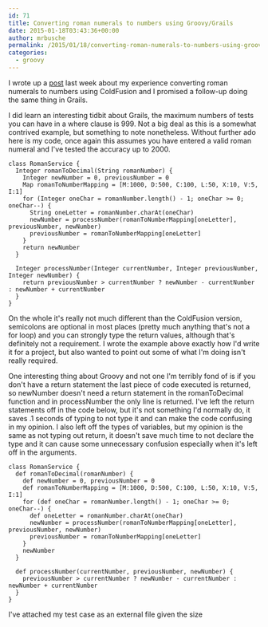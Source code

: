 ```yaml
---
id: 71
title: Converting roman numerals to numbers using Groovy/Grails
date: 2015-01-18T03:43:36+00:00
author: mrbusche
permalink: /2015/01/18/converting-roman-numerals-to-numbers-using-groovygrails/
categories:
  - groovy
---
```


I wrote up a [post](https://mrbusche.com/2015/01/10/converting-roman-numerals-to-numbers-using-coldfusion/) last week about my experience converting roman numerals to numbers using ColdFusion and I promised a follow-up doing the same thing in Grails.

I did learn an interesting tidbit about Grails, the maximum numbers of tests you can have in a where clause is 999. Not a big deal as this is a somewhat contrived example, but something to note nonetheless. Without further ado here is my code, once again this assumes you have entered a valid roman numeral and I've tested the accuracy up to 2000.

    class RomanService {
      Integer romanToDecimal(String romanNumber) {
        Integer newNumber = 0, previousNumber = 0
        Map romanToNumberMapping = [M:1000, D:500, C:100, L:50, X:10, V:5, I:1]
        for (Integer oneChar = romanNumber.length() - 1; oneChar >= 0; oneChar--) {
          String oneLetter = romanNumber.charAt(oneChar)
          newNumber = processNumber(romanToNumberMapping[oneLetter], previousNumber, newNumber)
          previousNumber = romanToNumberMapping[oneLetter]
        }
        return newNumber
      }

      Integer processNumber(Integer currentNumber, Integer previousNumber, Integer newNumber) {
        return previousNumber > currentNumber ? newNumber - currentNumber : newNumber + currentNumber
      }
    }

On the whole it's really not much different than the ColdFusion version, semicolons are optional in most places (pretty much anything that's not a for loop) and you can strongly type the return values, although that's definitely not a requirement. I wrote the example above exactly how I'd write it for a project, but also wanted to point out some of what I'm doing isn't really required.

One interesting thing about Groovy and not one I'm terribly fond of is if you don't have a return statement the last piece of code executed is returned, so newNumber doesn't need a return statement in the romanToDecimal function and in processNumber the only line is returned. I've left the return statements off in the code below, but it's not something I'd normally do, it saves .1 seconds of typing to not type it and can make the code confusing in my opinion. I also left off the types of variables, but my opinion is the same as not typing out return, it doesn't save much time to not declare the type and it can cause some unnecessary confusion especially when it's left off in the arguments.

    class RomanService {
      def romanToDecimal(romanNumber) {
        def newNumber = 0, previousNumber = 0
        def romanToNumberMapping = [M:1000, D:500, C:100, L:50, X:10, V:5, I:1]
        for (def oneChar = romanNumber.length() - 1; oneChar >= 0; oneChar--) {
          def oneLetter = romanNumber.charAt(oneChar)
          newNumber = processNumber(romanToNumberMapping[oneLetter], previousNumber, newNumber)
          previousNumber = romanToNumberMapping[oneLetter]
        }
        newNumber
      }

      def processNumber(currentNumber, previousNumber, newNumber) {
        previousNumber > currentNumber ? newNumber - currentNumber : newNumber + currentNumber
      }
    }

I've attached my test case as an external file given the size
